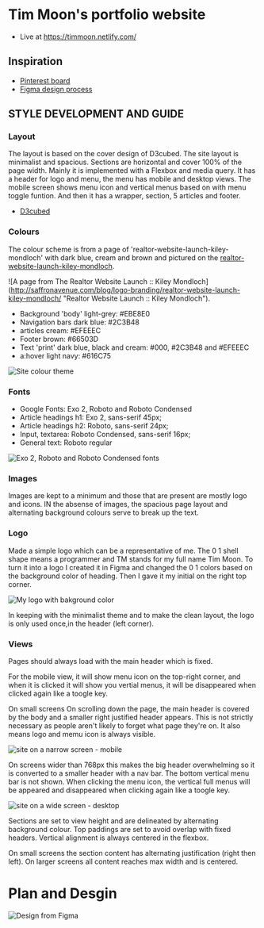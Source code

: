 # Tim Moon's portfolio website
- Live at https://timmoon.netlify.com/

## Inspiration
 - [Pinterest board](https://www.pinterest.com.au/timmoon7/profile/)
 - [Figma design process](https://www.figma.com/file/GYrWtTlwfKlj7BBjGMvcdXbh/MyProfile)

## STYLE DEVELOPMENT AND GUIDE
### Layout
The layout is based on the cover design of D3cubed. The site layout is minimalist and spacious. Sections are horizontal and cover 100% of the page width. Mainly it is implemented with a Flexbox and media query. It has a header for logo and menu, the menu has mobile and desktop views. The mobile screen shows menu icon and vertical menus based on with menu toggle funtion. And then it has a wrapper, section, 5 articles and footer.

- [D3cubed](http://demos.q-themes.net/dcubed/v1.1/#home)

### Colours
The colour scheme is from a page of 'realtor-website-launch-kiley-mondloch' with dark blue, cream and brown and pictured on the [realtor-website-launch-kiley-mondloch](https://www.pinterest.com.au/pin/791648440723495868/).

![A page from The Realtor Website Launch :: Kiley Mondloch] (http://saffronavenue.com/blog/logo-branding/realtor-website-launch-kiley-mondloch/ "Realtor Website Launch :: Kiley Mondloch").

 - Background 'body' light-grey: #EBE8E0
 - Navigation bars dark blue: #2C3B48
 - articles cream: #EFEEEC
 - Footer brown: #66503D
 - Text 'print' dark blue, black and cream: #000, #2C3B48 and #EFEEEC
 - a:hover light navy: #616C75

![Site colour theme](https://raw.githubusercontent.com/timmoon7/profile/master/assets/img/colors.png)

### Fonts
 - Google Fonts: Exo 2, Roboto and Roboto Condensed
 - Article headings h1: Exo 2, sans-serif 45px;
 - Article headings h2: Roboto, sans-serif 24px;
 - Input, textarea: Roboto Condensed, sans-serif 16px;
 - General text: Roboto regular

![Exo 2, Roboto and Roboto Condensed fonts](https://github.com/timmoon7/profile/blob/master/assets/img/fonts.png?raw=true)
 
### Images
Images are kept to a minimum and those that are present are mostly logo and icons. IN the absense of images, the spacious page layout and alternating background colours serve to break up the text.

### Logo
Made a simple logo which can be a representative of me. The 0 1 shell shape means a programmer and TM stands for my full name Tim Moon. To turn it into a logo I created it in Figma and changed the 0 1 colors based on the background color of heading. Then I gave it my initial on the right top corner.

![My logo with bakground color](https://github.com/timmoon7/profile/blob/master/assets/img/logo_bg.png?raw=true)

In keeping with the minimalist theme and to make the clean layout, the logo is only used once,in the header (left corner).

### Views
Pages should always load with the main header which is fixed.

For the mobile view, it will show menu icon on the top-right corner, and when it is clicked it will
show you vertial menus, it will be disappeared when clicked again like a toogle key.

On small screens On scrolling down the page, the main header is covered by the body and a smaller right justified header appears. This is not strictly necessary as people aren't likely to forget what page they're on. It also means logo and memu icon is always visible.

![site on a narrow screen - mobile](https://github.com/timmoon7/profile/blob/master/assets/img/mobile.png?raw=true)

On screens wider than 768px this makes the big header overwhelming so it is converted to a smaller header with a nav bar. The bottom vertical menu bar is not shown. When clicking the menu icon, the vertical full menus will be appeared and disappeared when clicking again like a toogle key. 

![site on a wide screen - desktop](https://github.com/timmoon7/profile/blob/master/assets/img/desktop.png?raw=true)

Sections are set to view height and are delineated by alternating background colour. Top paddings are set to avoid overlap with fixed headers. Vertical alignment is always centered in the flexbox.

On small screens the section content has alternating justification (right then left). On larger screens all content reaches max width and is centered.  

# Plan and Desgin
![Design from Figma](https://github.com/timmoon7/profile/blob/master/assets/img/figma.png?raw=true)
